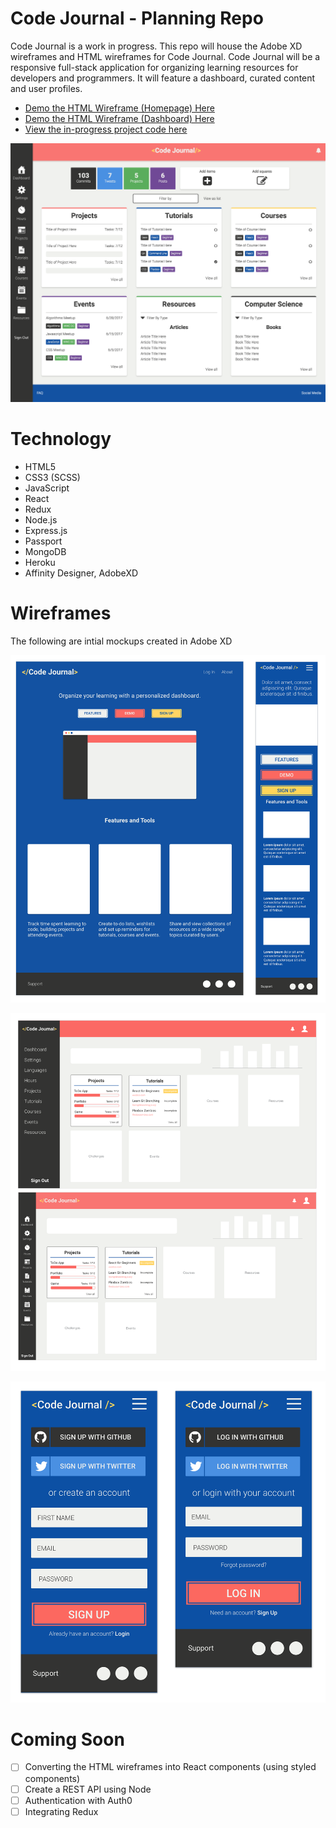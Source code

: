 # Code Journal - Planning Repo

Code Journal is a work in progress. This repo will house the Adobe XD wireframes and HTML wireframes for Code Journal. Code Journal will be a responsive full-stack application for organizing learning resources for developers and programmers. It will feature a dashboard, curated content and user profiles. 

* [Demo the HTML Wireframe (Homepage) Here](http://www.brittanywalker.io/code-journal-planning)
* [Demo the HTML Wireframe (Dashboard) Here](http://www.brittanywalker.io/code-journal-planning/dashboard.html)
* [View the in-progress project code here](https://github.com/brittanyrw/codejournal)

![Codejournal Homepage Screenshots](readme-imgs/home-screenshot.png?raw=true "Code Journal Home Screenshot")

# Technology

* HTML5
* CSS3 (SCSS)
* JavaScript
* React
* Redux
* Node.js
* Express.js
* Passport
* MongoDB
* Heroku
* Affinity Designer, AdobeXD

# Wireframes

The following are intial mockups created in Adobe XD

![Codejournal Wirefreame Screenshots](readme-imgs/homepage-wireframes.png?raw=true "Code Journal Wirefreames")

![Codejournal Wirefreame Screenshots](readme-imgs/dashboard-wireframes.png?raw=true "Code Journal Wirefreames")

![Codejournal Wirefreame Screenshots](readme-imgs/login-wireframes.png?raw=true "Code Journal Wirefreames")

# Coming Soon

- [ ] Converting the HTML wireframes into React components (using styled components)
- [ ] Create a REST API using Node
- [ ] Authentication with Auth0
- [ ] Integrating Redux

